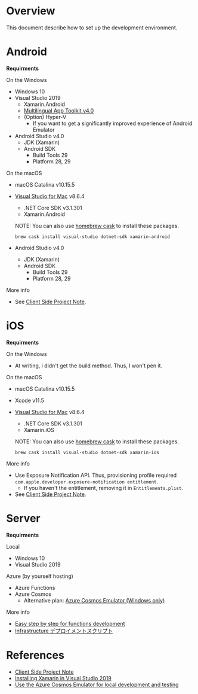 # Overview

This document describe how to set up the development environment.

# Android

**Requirments**

On the Windows

- Windows 10
- Visual Studio 2019
  - Xamarin.Android
  - [Multilingual App Toolkit v4.0](https://marketplace.visualstudio.com/items?itemName=MultilingualAppToolkit.MultilingualAppToolkit-18308)
  - (Option) Hyper-V
	- If you want to get a significantly improved experience of Android Emulator
- Android Studio v4.0
  - JDK (Xamarin)
  - Android SDK
	- Build Tools 29
	- Platform 28, 29

On the macOS

- macOS Catalina v10.15.5
- [Visual Studio for Mac](https://visualstudio.microsoft.com/ja/vs/mac/xamarin/) v8.6.4
  - .NET Core SDK v3.1.301
  - Xamarin.Android

  NOTE: You can also use [homebrew cask](https://github.com/Homebrew/homebrew-cask) to install these packages.

  ```
  brew cask install visual-studio dotnet-sdk xamarin-android
  ```

- Android Studio v4.0
  - JDK (Xamarin)
  - Android SDK
	- Build Tools 29
	- Platform 28, 29

More info

- See [Client Side Project Note](Developer-Note.md).

# iOS

**Requirments**

On the Windows

- At writing, i didn't get the build method. Thus, I won't pen it.

On the macOS

- macOS Catalina v10.15.5
- Xcode v11.5
- [Visual Studio for Mac](https://visualstudio.microsoft.com/ja/vs/mac/xamarin/) v8.6.4
  - .NET Core SDK v3.1.301
  - Xamarin.iOS

  NOTE: You can also use [homebrew cask](https://github.com/Homebrew/homebrew-cask) to install these packages.

  ```
  brew cask install visual-studio dotnet-sdk xamarin-ios
  ```

More info

- Use Exposure Notification API. Thus, provisioning profile required `com.apple.developer.exposure-notification entitlement`.
  - If you haven't the entitlement, removing it in `Entitlements.plist`.
- See [Client Side Project Note](Developer-Note.md).

# Server

**Requirments**

Local

- Windows 10
- Visual Studio 2019

Azure (by yourself hosting)

- Azure Functions
- Azure Cosmos
  - Alternative plan: [Azure Cosmos Emulator (Windows only)](https://docs.microsoft.com/en-us/azure/cosmos-db/local-emulator-release-notes)

More info

- [Easy step by step for functions development](./step-by-step-for-functions-development.md)
- [Infrastructure デプロイメントスクリプト](../infrastructure/Readme.md)

# References

- [Client Side Project Note](Developer-Note.md)
- [Installing Xamarin in Visual Studio 2019](https://docs.microsoft.com/en-us/xamarin/get-started/installation/windows)
- [Use the Azure Cosmos Emulator for local development and testing](https://docs.microsoft.com/en-us/azure/cosmos-db/local-emulator)

